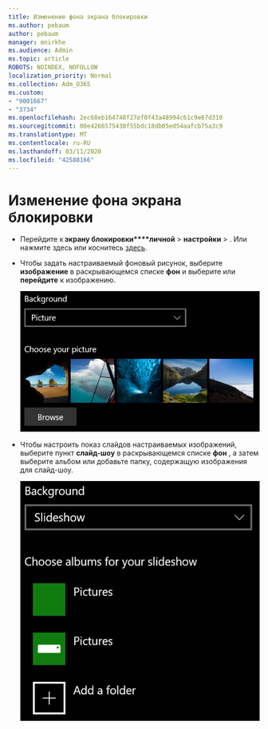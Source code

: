 ```yaml
---
title: Изменение фона экрана блокировки
ms.author: pebaum
author: pebaum
manager: mnirkhe
ms.audience: Admin
ms.topic: article
ROBOTS: NOINDEX, NOFOLLOW
localization_priority: Normal
ms.collection: Adm_O365
ms.custom:
- "9001667"
- "3734"
ms.openlocfilehash: 2ec68eb164748f27ef0f43a48994c61c9e67d310
ms.sourcegitcommit: 00e4266575438f55bdc18db05ed54aafcb75a3c9
ms.translationtype: MT
ms.contentlocale: ru-RU
ms.lasthandoff: 03/11/2020
ms.locfileid: "42588166"
---
```

# <a name="change-your-lock-screen-background"></a>Изменение фона экрана блокировки

- Перейдите к **экрану блокировки****личной** > **настройки** > . Или нажмите здесь или коснитесь [здесь](ms-settings:lockscreen?activationSource=GetHelp).

- Чтобы задать настраиваемый фоновый рисунок, выберите **изображение** в раскрывающемся списке **фон** и выберите или **перейдите** к изображению.

  ![Задание собственного фонового рисунка.](media/set-custom-background-pic.png)

- Чтобы настроить показ слайдов настраиваемых изображений, выберите пункт **слайд-шоу** в раскрывающемся списке **фон** , а затем выберите альбом или добавьте папку, содержащую изображения для слайд-шоу.

  ![Настройка слайд-шоу настраиваемых изображений.](media/set-up-slideshow-background.png)
